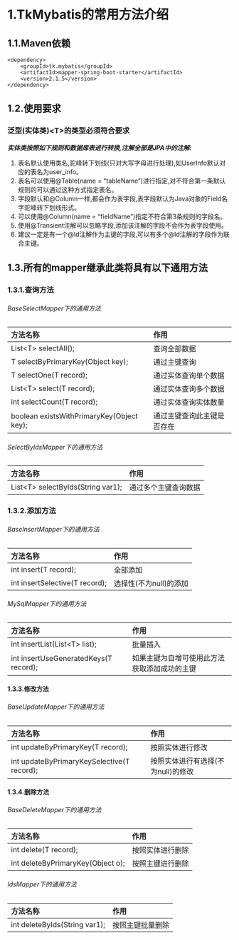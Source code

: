 # 1.TkMybatis的常用方法介绍

## 1.1.Maven依赖

```
<dependency>
    <groupId>tk.mybatis</groupId>
    <artifactId>mapper-spring-boot-starter</artifactId>
    <version>2.1.5</version>
</dependency>
```

## 1.2.使用要求

### 泛型\(实体类\)&lt;T&gt;的类型必须符合要求

_**实体类按照如下规则和数据库表进行转换,注解全部是JPA中的注解:**_

1. 表名默认使用类名,驼峰转下划线\(只对大写字母进行处理\),如UserInfo默认对应的表名为user\_info。
2. 表名可以使用@Table\(name = “tableName”\)进行指定,对不符合第一条默认规则的可以通过这种方式指定表名。
3. 字段默认和@Column一样,都会作为表字段,表字段默认为Java对象的Field名字驼峰转下划线形式。
4. 可以使用@Column\(name = “fieldName”\)指定不符合第3条规则的字段名。
5. 使用@Transient注解可以忽略字段,添加该注解的字段不会作为表字段使用。
6. 建议一定是有一个@Id注解作为主键的字段,可以有多个@Id注解的字段作为联合主键。

## 1.3.所有的mapper继承此类将具有以下通用方法

### 1.3.1.查询方法

###### BaseSelectMapper下的通用方法

| 方法名称 | 作用 |
| :--- | :--- |
| List&lt;T&gt; selectAll\(\); | 查询全部数据 |
| T selectByPrimaryKey\(Object key\); | 通过主键查询 |
| T selectOne\(T record\); | 通过实体查询单个数据 |
| List&lt;T&gt; select\(T record\); | 通过实体查询多个数据 |
| int selectCount\(T record\); | 通过实体查询实体数量 |
| boolean existsWithPrimaryKey\(Object key\); | 通过主键查询此主键是否存在 |

###### SelectByIdsMapper下的通用方法

| 方法名称 | 作用 |
| :--- | :--- |
| List&lt;T&gt; selectByIds\(String var1\); | 通过多个主键查询数据 |

### 1.3.2.添加方法

###### BaseInsertMapper下的通用方法

| 方法名称 | 作用 |
| :--- | :--- |
| int insert\(T record\); | 全部添加 |
| int insertSelective\(T record\); | 选择性\(不为null\)的添加 |

###### MySqlMapper下的通用方法

| 方法名称 | 作用 |
| :--- | :--- |
| int insertList\(List&lt;T&gt; list\); | 批量插入 |
| int insertUseGeneratedKeys\(T record\); | 如果主键为自增可使用此方法获取添加成功的主键 |

#### 1.3.3.修改方法

###### BaseUpdateMapper下的通用方法

| 方法名称 | 作用 |
| :--- | :--- |
| int updateByPrimaryKey\(T record\); | 按照实体进行修改 |
| int updateByPrimaryKeySelective\(T record\); | 按照实体进行有选择\(不为null\)的修改 |

#### 1.3.4.删除方法

###### BaseDeleteMapper下的通用方法

| 方法名称 | 作用 |
| :--- | :--- |
| int delete\(T record\); | 按照实体进行删除 |
| int deleteByPrimaryKey\(Object o\); | 按照主键进行删除 |

###### IdsMapper下的通用方法

| 方法名称 | 作用 |
| :--- | :--- |
| int deleteByIds\(String var1\); | 按照主键批量删除 |

  






